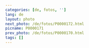 ```yaml
---
categories: [de, fotos, '']
lang: de
layout: photo
next_photo: /de/fotos/P0000172.html
picname: P0000171
prev_photo: /de/fotos/P0000170.html
tags: []
---
```

